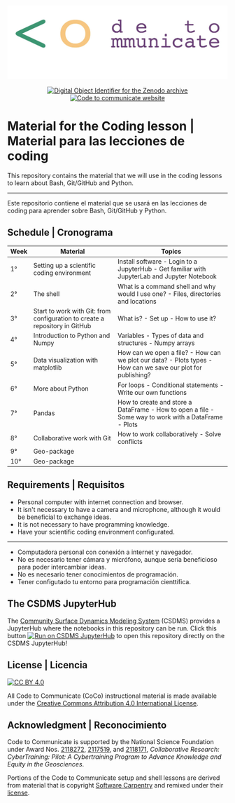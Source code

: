 ![CoCo banner](./media/coco-banner.jpg)

<p align="center">
<a href="https://doi.org/10.5281/zenodo.7102509">
<img
src="https://img.shields.io/badge/doi-10.5281%2Fzenodo.7102509-blue.svg?style=flat-square"
alt="Digital Object Identifier for the Zenodo archive"
/>
</a>

<a href="https://www.codecommunicate.org/">
<img
src="https://img.shields.io/badge/website-www.codecomunicate.org-blue.svg?style=flat-square"
alt="Code to communicate website"
/>
</a>
</p>

# Material for the Coding lesson | Material para las lecciones de coding

This repository contains the material that we will use in the coding lessons to
learn about Bash, Git/GitHub and Python.

---

Este repositorio contiene el material que se usará en las lecciones de coding
para aprender sobre Bash, Git/GitHub y Python.

## Schedule | Cronograma

| Week | Material                                                                    | Topics                                                                                                       |
| ---- | --------------------------------------------------------------------------- | ------------------------------------------------------------------------------------------------------------ |
| 1°   | Setting up a scientific coding environment                                  | Install software - Login to a JupyterHub - Get familiar with JupyterLab and Jupyter Notebook                 |
| 2°   | The shell                                                                   | What is a command shell and why would I use one? - Files, directories and locations                          |
| 3°   | Start to work with Git: from configuration to create a repository in GitHub | What is? - Set up - How to use it?                                                                           |
| 4°   | Introduction to Python and Numpy                                            | Variables - Types of data and structures - Numpy arrays                                                      |
| 5°   | Data visualization with matplotlib                                          | How can we open a file? - How can we plot our data? - Plots types - How can we save our plot for publishing? |
| 6°   | More about Python                                                           | For loops - Conditional statements - Write our own functions                                                 |
| 7°   | Pandas                                                                      | How to create and store a DataFrame - How to open a file - Some way to work with a DataFrame - Plots         |
| 8°   | Collaborative work with Git                                                 | How to work collaboratively - Solve conflicts                                                                |
| 9°   | Geo-package                                                                 |                                                                                                              |
| 10°  | Geo-package                                                                 |                                                                                                              |

## Requirements | Requisitos

- Personal computer with internet connection and browser.
- It isn't necessary to have a camera and microphone, although it would be
  beneficial to exchange ideas.
- It is not necessary to have programming knowledge.
- Have your scientific coding environment configurated.

---

- Computadora personal con conexión a internet y navegador.
- No es necesario tener cámara y micrófono, aunque sería beneficioso para poder
  intercambiar ideas.
- No es necesario tener conocimientos de programación.
- Tener configutado tu entorno para programación cienttífica.

## The CSDMS JupyterHub

The [Community Surface Dynamics Modeling System][csdms] (CSDMS)
provides a JupyterHub where the notebooks in this repository can be run.
Click this button [![Run on CSDMS JupyterHub][badge]][nbgitpuller-link]
to open this repository directly on the CSDMS JupyterHub!

## License | Licencia

[![CC BY 4.0][cc-by-image]][cc-by]

All Code to Communicate (CoCo) instructional material is made available under
the [Creative Commons Attribution 4.0 International License][cc-by].

## Acknowledgment | Reconocimiento

Code to Communicate is supported by the National Science Foundation
under Award Nos. [2118272][nsf-award-nicole], [2117519][nsf-award-julie], and
[2118171][nsf-award-mark],
_Collaborative Research: CyberTraining: Pilot: A Cybertraining Program to
Advance Knowledge and Equity in the Geosciences_.

Portions of the Code to Communicate setup and shell lessons
are derived from material that is copyright
[Software Carpentry][swc]
and remixed under their [license][swc-license].

<!-- Links -->

[badge]: https://img.shields.io/badge/CSDMS-JupyterHub-orange.svg
[cc-by]: http://creativecommons.org/licenses/by/4.0/
[cc-by-image]: https://i.creativecommons.org/l/by/4.0/88x31.png
[csdms]: https://csdms.colorado.edu
[nbgitpuller-link]: https://lab.openearthscape.org/hub/user-redirect/git-pull?repo=https%3A%2F%2Fgithub.com%2FCodeToCommunicate%2FCoCoLessons&urlpath=lab%2Ftree%2FCoCoLessons%2F%3Fautodecode&branch=main
[notebook]: ./lessons/jupyter/general_jupyter_notebook_tutorial.ipynb
[nsf-award-nicole]: https://www.nsf.gov/awardsearch/showAward?AWD_ID=2118272
[nsf-award-julie]: https://www.nsf.gov/awardsearch/showAward?AWD_ID=2117519
[nsf-award-mark]: https://www.nsf.gov/awardsearch/showAward?AWD_ID=2118171
[swc]: http://software-carpentry.org
[swc-license]: https://github.com/swcarpentry/python-novice-inflammation/blob/gh-pages/LICENSE.md
[swc]: http://software-carpentry.org
[swc-license]: https://github.com/swcarpentry/python-novice-inflammation/blob/gh-pages/LICENSE.md
